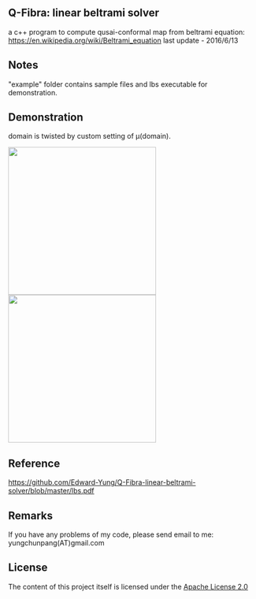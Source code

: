 
## Q-Fibra: linear beltrami solver 
a c++ program to compute qusai-conformal map from beltrami equation: https://en.wikipedia.org/wiki/Beltrami_equation
last update - 2016/6/13

## Notes
"example" folder contains sample files and lbs executable for demonstration.

## Demonstration
domain is twisted by custom setting of μ(domain).
<p>
<img src="https://github.com/Edward-Yung/Q-Fibra-linear-beltrami-solver/blob/master/demo/mesh.png" height="300"><img src="https://github.com/Edward-Yung/Q-Fibra-linear-beltrami-solver/blob/master/demo/mesh_result.png" height="300"> 

## Reference
https://github.com/Edward-Yung/Q-Fibra-linear-beltrami-solver/blob/master/lbs.pdf

## Remarks
If you have any problems of my code, please send email to me: yungchunpang(AT)gmail.com

## License 
The content of this project itself is licensed under the [Apache License 2.0](http://www.apache.org/licenses/LICENSE-2.0) 
